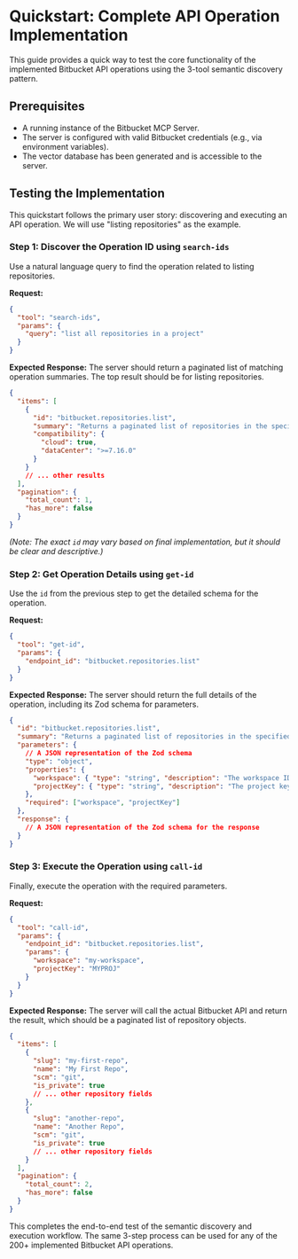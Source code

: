 # Quickstart: Complete API Operation Implementation

This guide provides a quick way to test the core functionality of the implemented Bitbucket API operations using the 3-tool semantic discovery pattern.

## Prerequisites
- A running instance of the Bitbucket MCP Server.
- The server is configured with valid Bitbucket credentials (e.g., via environment variables).
- The vector database has been generated and is accessible to the server.

## Testing the Implementation

This quickstart follows the primary user story: discovering and executing an API operation. We will use "listing repositories" as the example.

### Step 1: Discover the Operation ID using `search-ids`

Use a natural language query to find the operation related to listing repositories.

**Request:**
```json
{
  "tool": "search-ids",
  "params": {
    "query": "list all repositories in a project"
  }
}
```

**Expected Response:**
The server should return a paginated list of matching operation summaries. The top result should be for listing repositories.

```json
{
  "items": [
    {
      "id": "bitbucket.repositories.list",
      "summary": "Returns a paginated list of repositories in the specified project.",
      "compatibility": {
        "cloud": true,
        "dataCenter": ">=7.16.0"
      }
    }
    // ... other results
  ],
  "pagination": {
    "total_count": 1,
    "has_more": false
  }
}
```
*(Note: The exact `id` may vary based on final implementation, but it should be clear and descriptive.)*

### Step 2: Get Operation Details using `get-id`

Use the `id` from the previous step to get the detailed schema for the operation.

**Request:**
```json
{
  "tool": "get-id",
  "params": {
    "endpoint_id": "bitbucket.repositories.list"
  }
}
```

**Expected Response:**
The server should return the full details of the operation, including its Zod schema for parameters.

```json
{
  "id": "bitbucket.repositories.list",
  "summary": "Returns a paginated list of repositories in the specified project.",
  "parameters": {
    // A JSON representation of the Zod schema
    "type": "object",
    "properties": {
      "workspace": { "type": "string", "description": "The workspace ID or slug." },
      "projectKey": { "type": "string", "description": "The project key." }
    },
    "required": ["workspace", "projectKey"]
  },
  "response": {
    // A JSON representation of the Zod schema for the response
  }
}
```

### Step 3: Execute the Operation using `call-id`

Finally, execute the operation with the required parameters.

**Request:**
```json
{
  "tool": "call-id",
  "params": {
    "endpoint_id": "bitbucket.repositories.list",
    "params": {
      "workspace": "my-workspace",
      "projectKey": "MYPROJ"
    }
  }
}
```

**Expected Response:**
The server will call the actual Bitbucket API and return the result, which should be a paginated list of repository objects.

```json
{
  "items": [
    {
      "slug": "my-first-repo",
      "name": "My First Repo",
      "scm": "git",
      "is_private": true
      // ... other repository fields
    },
    {
      "slug": "another-repo",
      "name": "Another Repo",
      "scm": "git",
      "is_private": true
      // ... other repository fields
    }
  ],
  "pagination": {
    "total_count": 2,
    "has_more": false
  }
}
```

This completes the end-to-end test of the semantic discovery and execution workflow. The same 3-step process can be used for any of the 200+ implemented Bitbucket API operations.